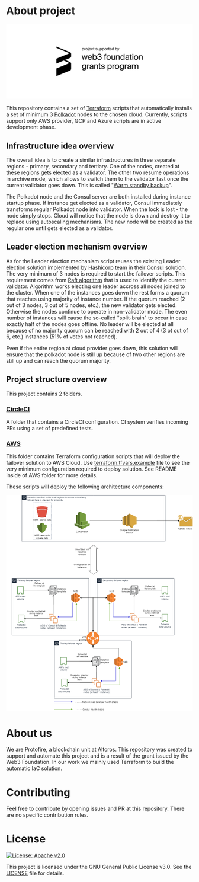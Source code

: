 # About project

![Web3 Grant](web3_badge.svg "Web3 Grant")


This repository contains a set of [Terraform](https://www.terraform.io/) scripts that automatically installs a set of minimum 3 [Polkadot](https://polkadot.network/) nodes to the chosen cloud. Currently, scripts support only AWS provider, GCP and Azure scripts are in active development phase.

## Infrastructure idea overview

The overall idea is to create a similar infrastructures in three separate regions - primary, secondary and tertiary. One of the nodes, created at these regions gets elected as a validator. The other two resume operations in archive mode, which allows to switch them to the validator fast once the current validator goes down. This is called "[Warm standby backup](https://tutorialsdojo.com/backup-and-restore-vs-pilot-light-vs-warm-standby-vs-multi-site/)".

The Polkadot node and the Consul server are both installed during instance startup phase. If instance get elected as a validator, Consul immediately transforms regular Polkadot node into validator. When the lock is lost - the node simply stops. Cloud will notice that the node is down and destroy it to replace using autoscaling mechanisms. The new node will be created as the regular one until gets elected as a validator.

## Leader election mechanism overview

As for the Leader election mechanism script reuses the existing Leader election solution implemented by [Hashicorp](https://www.hashicorp.com/) team in their [Consul](https://www.consul.io/) solution. The very minimum of 3 nodes is required to start the failover scripts. This requirement comes from [Raft algorithm](https://www.consul.io/docs/internals/consensus.html) that is used to identify the current validator. 
Algorithm works electing one leader accross all nodes joined to the cluster. When one of the instances goes down the rest forms a  quorum that reaches using majority of instance number. If the quorum reached (2 out of 3 nodes, 3 out of 5 nodes, etc.), the new validator gets elected. Otherwise the nodes continue to operate in non-validator mode. The even number of instances will cause the so-called "split-brain" to occur in case exactly half of the nodes goes offline. No leader will be elected at all because of no majority quorum can be reached with 2 out of 4 (3 ot out of 6, etc.) instances (51% of votes not reached).

Even if the entire region at cloud provider goes down, this solution will ensure that the polkadot node is still up because of two other regions are still up and can reach the quorum majority.

## Project structure overview

This project contains 2 folders.

### [CircleCI](.circleci/)

A folder that contains a CircleCI configuration. CI system verifies incoming PRs using a set of predefined tests.

### [AWS](aws/)

This folder contains Terraform configuration scripts that will deploy the failover solution to AWS Cloud. Use [terraform.tfvars.example](.aws/terraform.tfvars.example) file to see the very minimum configuration required to deploy solution. See README inside of AWS folder for more details.

These scripts will deploy the following architecture components:

![AWS Design](architecture.png "AWS Design architecture")

# About us

We are Protofire, a blockchain unit at Altoros.
This repository was created to support and automate this project and is a result of the grant issued
by the Web3 Foundation.
In our work we mainly used Terraform to build the automatic IaC solution.

# Contributing

Feel free to contribute by opening issues and PR at this repository. There are no specific contribution rules.

# License

[![License: Apache v2.0](https://img.shields.io/badge/license-MIT%2FApache--2.0-blue.svg)](https://www.apache.org/licenses/LICENSE-2.0.txt)

This project is licensed under the GNU General Public License v3.0. See the [LICENSE](LICENSE) file for details.